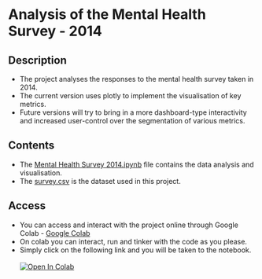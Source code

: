 # Analysis of the Mental Health Survey - 2014

## Description
* The project analyses the responses to the mental health survey taken in 2014.   
* The current version uses plotly to implement the visualisation of key metrics. 
* Future versions will try to bring in a more dashboard-type interactivity and increased user-control over the segmentation of various metrics.

## Contents
* The [Mental Health Survey 2014.ipynb](https://github.com/alvin-98/mental-health-survey-2014/blob/main/Mental_Health_Survey_2014.ipynb) file contains the data analysis and visualisation.
* The [survey.csv](https://github.com/alvin-98/mental-health-survey-2014/blob/main/survey.csv) is the dataset used in this project.

## Access
* You can access and interact with the project online through Google Colab - [Google Colab](https://colab.research.google.com)
* On colab you can interact, run and tinker with the code as you please.
* Simply click on the following link and you will be taken to the notebook. <br><br>
[![Open In Colab](https://colab.research.google.com/assets/colab-badge.svg)](https://colab.research.google.com/drive/1Oqo39NRxxbf65UsoV3Yhu9ntKUlXdCrf?usp=sharing) 
